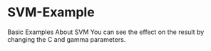 # SVM-Example
Basic Examples About SVM
You can see the effect on the result by changing the C and gamma parameters.
